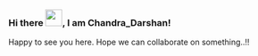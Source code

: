 ### Hi there <img src="https://raw.githubusercontent.com/MartinHeinz/MartinHeinz/master/wave.gif" width="30px">, I am Chandra_Darshan!

Happy to see you here. Hope we can collaborate on something..!!

<!--
**darshan1059/darshan1059** is a ✨ _special_ ✨ repository because its `README.md` (this file) appears on your GitHub profile.

Here are some ideas to get you started:

- 🔭 I’m currently persuing pgdac from CDAC-ACTS  
- 🌱 I’m currently learning full stack development
- 👯 I’m looking to collaborate on 
- 🤔 I’m looking for help with ...
- 💬 Ask me about ...
- 📫 How to reach me: ...
- 😄 Pronouns: ...
- ⚡ Fun fact: ...
-->
